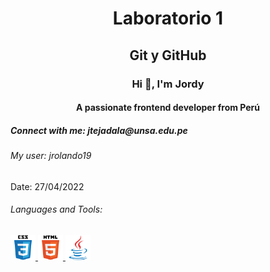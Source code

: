 <h1 align="center">Laboratorio 1</h1>
<h2 align="center">Git y GitHub</h2>
<h3 align="center">Hi 👋, I'm Jordy</h3>
<h4 align="center">A passionate frontend developer from Perú</h4>
<h5 align="left">Connect with me: jtejadala@unsa.edu.pe</h5>
<h6 align="left">My user: jrolando19 </h6>
<h7 align="left">Date: 27/04/2022</h7>
<p align="left">
</p>

<h6 align="left">Languages and Tools:</h6>
<p align="left"> <a href="https://www.w3schools.com/css/" target="_blank" rel="noreferrer"> <img src="https://raw.githubusercontent.com/devicons/devicon/master/icons/css3/css3-original-wordmark.svg" alt="css3" width="40" height="40"/> </a> <a href="https://www.w3.org/html/" target="_blank" rel="noreferrer"> <img src="https://raw.githubusercontent.com/devicons/devicon/master/icons/html5/html5-original-wordmark.svg" alt="html5" width="40" height="40"/> </a> <a href="https://www.java.com" target="_blank" rel="noreferrer"> <img src="https://raw.githubusercontent.com/devicons/devicon/master/icons/java/java-original.svg" alt="java" width="40" height="40"/> </a> </p>

